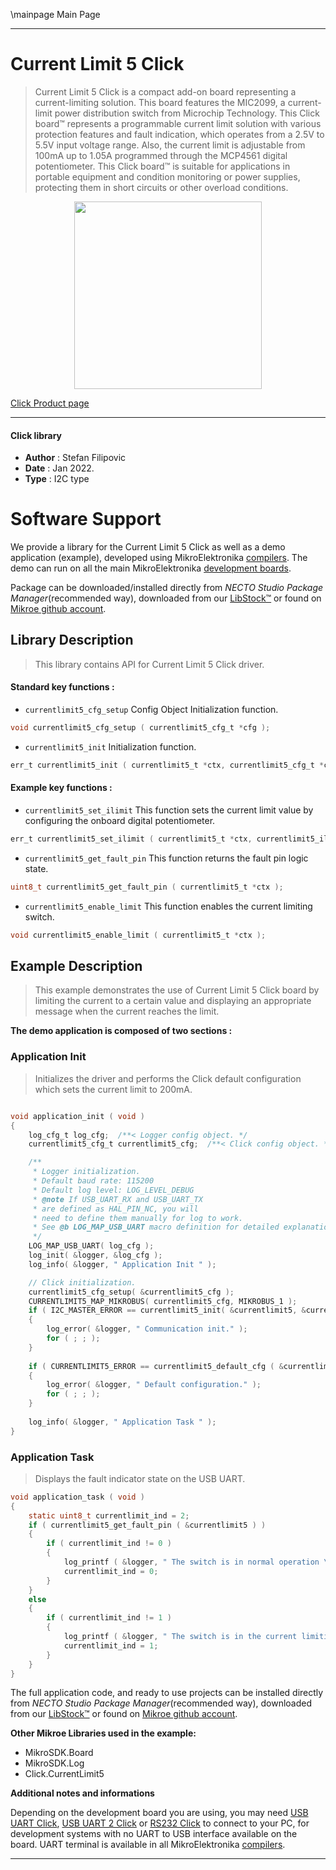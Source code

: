 \mainpage Main Page

---
# Current Limit 5 Click

> Current Limit 5 Click is a compact add-on board representing a current-limiting solution. This board features the MIC2099, a current-limit power distribution switch from Microchip Technology. This Click board™ represents a programmable current limit solution with various protection features and fault indication, which operates from a 2.5V to 5.5V input voltage range. Also, the current limit is adjustable from 100mA up to 1.05A programmed through the MCP4561 digital potentiometer. This Click board™ is suitable for applications in portable equipment and condition monitoring or power supplies, protecting them in short circuits or other overload conditions.

<p align="center">
  <img src="https://download.mikroe.com/images/click_for_ide/currentlimit5_click.png" height=300px>
</p>

[Click Product page](https://www.mikroe.com/current-limit-5-click)

---


#### Click library

- **Author**        : Stefan Filipovic
- **Date**          : Jan 2022.
- **Type**          : I2C type


# Software Support

We provide a library for the Current Limit 5 Click
as well as a demo application (example), developed using MikroElektronika
[compilers](https://www.mikroe.com/necto-studio).
The demo can run on all the main MikroElektronika [development boards](https://www.mikroe.com/development-boards).

Package can be downloaded/installed directly from *NECTO Studio Package Manager*(recommended way), downloaded from our [LibStock&trade;](https://libstock.mikroe.com) or found on [Mikroe github account](https://github.com/MikroElektronika/mikrosdk_click_v2/tree/master/clicks).

## Library Description

> This library contains API for Current Limit 5 Click driver.

#### Standard key functions :

- `currentlimit5_cfg_setup` Config Object Initialization function.
```c
void currentlimit5_cfg_setup ( currentlimit5_cfg_t *cfg );
```

- `currentlimit5_init` Initialization function.
```c
err_t currentlimit5_init ( currentlimit5_t *ctx, currentlimit5_cfg_t *cfg );
```

#### Example key functions :

- `currentlimit5_set_ilimit` This function sets the current limit value by configuring the onboard digital potentiometer.
```c
err_t currentlimit5_set_ilimit ( currentlimit5_t *ctx, currentlimit5_ilimit_t ilimit );
```

- `currentlimit5_get_fault_pin` This function returns the fault pin logic state.
```c
uint8_t currentlimit5_get_fault_pin ( currentlimit5_t *ctx );
```

- `currentlimit5_enable_limit` This function enables the current limiting switch.
```c
void currentlimit5_enable_limit ( currentlimit5_t *ctx );
```

## Example Description

> This example demonstrates the use of Current Limit 5 Click board by limiting
the current to a certain value and displaying an appropriate message when the current reaches the limit.

**The demo application is composed of two sections :**

### Application Init

> Initializes the driver and performs the Click default configuration which sets the current limit to 200mA.

```c

void application_init ( void )
{
    log_cfg_t log_cfg;  /**< Logger config object. */
    currentlimit5_cfg_t currentlimit5_cfg;  /**< Click config object. */

    /** 
     * Logger initialization.
     * Default baud rate: 115200
     * Default log level: LOG_LEVEL_DEBUG
     * @note If USB_UART_RX and USB_UART_TX 
     * are defined as HAL_PIN_NC, you will 
     * need to define them manually for log to work. 
     * See @b LOG_MAP_USB_UART macro definition for detailed explanation.
     */
    LOG_MAP_USB_UART( log_cfg );
    log_init( &logger, &log_cfg );
    log_info( &logger, " Application Init " );

    // Click initialization.
    currentlimit5_cfg_setup( &currentlimit5_cfg );
    CURRENTLIMIT5_MAP_MIKROBUS( currentlimit5_cfg, MIKROBUS_1 );
    if ( I2C_MASTER_ERROR == currentlimit5_init( &currentlimit5, &currentlimit5_cfg ) ) 
    {
        log_error( &logger, " Communication init." );
        for ( ; ; );
    }
    
    if ( CURRENTLIMIT5_ERROR == currentlimit5_default_cfg ( &currentlimit5 ) )
    {
        log_error( &logger, " Default configuration." );
        for ( ; ; );
    }
    
    log_info( &logger, " Application Task " );
}

```

### Application Task

> Displays the fault indicator state on the USB UART.

```c
void application_task ( void )
{
    static uint8_t currentlimit_ind = 2;
    if ( currentlimit5_get_fault_pin ( &currentlimit5 ) )
    {
        if ( currentlimit_ind != 0 )
        {
            log_printf ( &logger, " The switch is in normal operation \r\n\n" );
            currentlimit_ind = 0;
        }
    }
    else
    {
        if ( currentlimit_ind != 1 )
        {
            log_printf ( &logger, " The switch is in the current limiting or thermal shutdown operation \r\n\n" );
            currentlimit_ind = 1;
        }
    }
}
```

The full application code, and ready to use projects can be installed directly from *NECTO Studio Package Manager*(recommended way), downloaded from our [LibStock&trade;](https://libstock.mikroe.com) or found on [Mikroe github account](https://github.com/MikroElektronika/mikrosdk_click_v2/tree/master/clicks).

**Other Mikroe Libraries used in the example:**

- MikroSDK.Board
- MikroSDK.Log
- Click.CurrentLimit5

**Additional notes and informations**

Depending on the development board you are using, you may need
[USB UART Click](https://www.mikroe.com/usb-uart-click),
[USB UART 2 Click](https://www.mikroe.com/usb-uart-2-click) or
[RS232 Click](https://www.mikroe.com/rs232-click) to connect to your PC, for
development systems with no UART to USB interface available on the board. UART
terminal is available in all MikroElektronika
[compilers](https://shop.mikroe.com/compilers).

---
